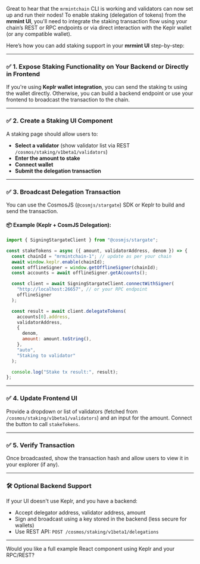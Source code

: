 Great to hear that the `mrmintchain` CLI is working and validators can now set up and run their nodes! To enable staking (delegation of tokens) from the **mrmint UI**, you'll need to integrate the staking transaction flow using your chain’s REST or RPC endpoints or via direct interaction with the Keplr wallet (or any compatible wallet).

Here’s how you can add staking support in your **mrmint UI** step-by-step:

---

### ✅ 1. **Expose Staking Functionality on Your Backend or Directly in Frontend**

If you're using **Keplr wallet integration**, you can send the staking tx using the wallet directly. Otherwise, you can build a backend endpoint or use your frontend to broadcast the transaction to the chain.

---

### ✅ 2. **Create a Staking UI Component**

A staking page should allow users to:

* **Select a validator** (show validator list via REST `/cosmos/staking/v1beta1/validators`)
* **Enter the amount to stake**
* **Connect wallet**
* **Submit the delegation transaction**

---

### ✅ 3. **Broadcast Delegation Transaction**

You can use the CosmosJS (`@cosmjs/stargate`) SDK or Keplr to build and send the transaction.

#### 📦 Example (Keplr + CosmJS Delegation):

```js
import { SigningStargateClient } from "@cosmjs/stargate";

const stakeTokens = async ({ amount, validatorAddress, denom }) => {
  const chainId = "mrmintchain-1"; // update as per your chain
  await window.keplr.enable(chainId);
  const offlineSigner = window.getOfflineSigner(chainId);
  const accounts = await offlineSigner.getAccounts();

  const client = await SigningStargateClient.connectWithSigner(
    "http://localhost:26657", // or your RPC endpoint
    offlineSigner
  );

  const result = await client.delegateTokens(
    accounts[0].address,
    validatorAddress,
    {
      denom,
      amount: amount.toString(),
    },
    "auto",
    "Staking to validator"
  );

  console.log("Stake tx result:", result);
};
```

---

### ✅ 4. **Update Frontend UI**

Provide a dropdown or list of validators (fetched from `/cosmos/staking/v1beta1/validators`) and an input for the amount. Connect the button to call `stakeTokens`.

---

### ✅ 5. **Verify Transaction**

Once broadcasted, show the transaction hash and allow users to view it in your explorer (if any).

---

### 🛠️ Optional Backend Support

If your UI doesn't use Keplr, and you have a backend:

* Accept delegator address, validator address, amount
* Sign and broadcast using a key stored in the backend (less secure for wallets)
* Use REST API: `POST /cosmos/staking/v1beta1/delegations`

---

Would you like a full example React component using Keplr and your RPC/REST?
